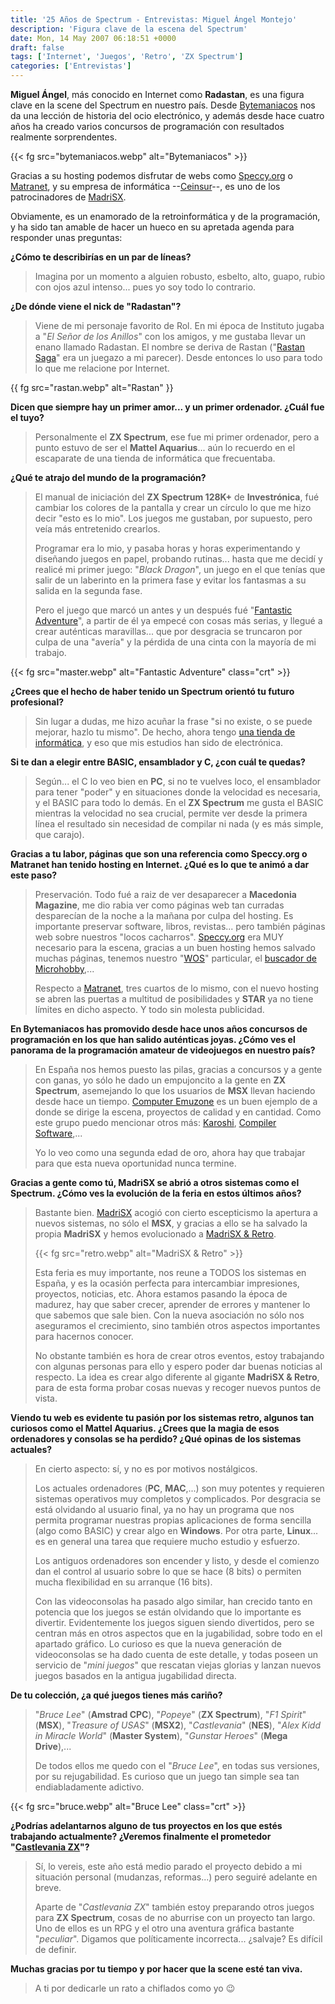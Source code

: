 ```yaml
---
title: '25 Años de Spectrum - Entrevistas: Miguel Ángel Montejo'
description: 'Figura clave de la escena del Spectrum'
date: Mon, 14 May 2007 06:18:51 +0000
draft: false
tags: ['Internet', 'Juegos', 'Retro', 'ZX Spectrum']
categories: ['Entrevistas']
---
```


**Miguel Ángel**, más conocido en Internet como **Radastan**, es una figura clave en la scene del Spectrum en nuestro país. Desde [Bytemaniacos](http://www.bytemaniacos.com/) nos da una lección de historia del ocio electrónico, y además desde hace cuatro años ha creado varios concursos de programación con resultados realmente sorprendentes.

{{< fg src="bytemaniacos.webp" alt="Bytemaniacos" >}}

Gracias a su hosting podemos disfrutar de webs como [Speccy.org](http://www.speccy.org/) o [Matranet](http://www.matranet.com/), y su empresa de informática --[Ceinsur](http://www.ceinsur.net/)--, es uno de los patrocinadores de [MadriSX](http://www.madrisx.org/).

Obviamente, es un enamorado de la retroinformática y de la programación, y ha sido tan amable de hacer un hueco en su apretada agenda para responder unas preguntas:

**¿Cómo te describirías en un par de líneas?**

> Imagina por un momento a alguien robusto, esbelto, alto, guapo, rubio con ojos azul intenso... pues yo soy todo lo contrario.

**¿De dónde viene el nick de "Radastan"?**

> Viene de mi personaje favorito de Rol. En mi época de Instituto jugaba a "_El Señor de los Anillos_" con los amigos, y me gustaba llevar un enano llamado Radastan. El nombre se deriva de Rastan ("[Rastan Saga](http://en.wikipedia.org/wiki/Rastan_Saga)" era un juegazo a mi parecer). Desde entonces lo uso para todo lo que me relacione por Internet.

{{ fg src="rastan.webp" alt="Rastan" }}

**Dicen que siempre hay un primer amor... y un primer ordenador. ¿Cuál fue el tuyo?**

> Personalmente el **ZX Spectrum**, ese fue mi primer ordenador, pero a punto estuvo de ser el **Mattel Aquarius**... aún lo recuerdo en el escaparate de una tienda de informática que frecuentaba.

**¿Qué te atrajo del mundo de la programación?**

> El manual de iniciación del **ZX Spectrum 128K+** de **Investrónica**, fué cambiar los colores de la pantalla y crear un círculo lo que me hizo decir "esto es lo mio". Los juegos me gustaban, por supuesto, pero veía más entretenido crearlos.
> 
> Programar era lo mio, y pasaba horas y horas experimentando y diseñando juegos en papel, probando rutinas... hasta que me decidí y realicé mi primer juego: "_Black Dragon_", un juego en el que tenías que salir de un laberinto en la primera fase y evitar los fantasmas a su salida en la segunda fase.
> 
> Pero el juego que marcó un antes y un después fué "[Fantastic Adventure](http://www.worldofspectrum.org/infoseekid.cgi?id=0012603)", a partir de él ya empecé con cosas más serias, y llegué a crear auténticas maravillas... que por desgracia se truncaron por culpa de una "avería" y la pérdida de una cinta con la mayoría de mi trabajo.

{{< fg src="master.webp" alt="Fantastic Adventure" class="crt" >}}

**¿Crees que el hecho de haber tenido un Spectrum orientó tu futuro profesional?**

> Sin lugar a dudas, me hizo acuñar la frase "si no existe, o se puede mejorar, hazlo tu mismo". De hecho, ahora tengo [una tienda de informática](http://www.ceinsur.net/), y eso que mis estudios han sido de electrónica.

**Si te dan a elegir entre BASIC, ensamblador y C, ¿con cuál te quedas?**

> Según... el C lo veo bien en **PC**, si no te vuelves loco, el ensamblador para tener "poder" y en situaciones donde la velocidad es necesaria, y el BASIC para todo lo demás. En el **ZX Spectrum** me gusta el BASIC mientras la velocidad no sea crucial, permite ver desde la primera línea el resultado sin necesidad de compilar ni nada (y es más simple, que carajo).

**Gracias a tu labor, páginas que son una referencia como Speccy.org o Matranet han tenido hosting en Internet. ¿Qué es lo que te animó a dar este paso?**

> Preservación. Todo fué a raiz de ver desaparecer a **Macedonia Magazine**, me dio rabia ver como páginas web tan curradas desparecían de la noche a la mañana por culpa del hosting. Es importante preservar software, libros, revistas... pero también páginas web sobre nuestros "locos cacharros". [Speccy.org](/25-anos-de-spectrum-entrevistas-santiago-romero-speccyorg/) era MUY necesario para la escena, gracias a un buen hosting hemos salvado muchas páginas, tenemos nuestro "[WOS](http://www.worldofspectrum.org/)" particular, el [buscador de Microhobby](http://espectrum.speccy.org/mhoogle/mhoogle.php),...
> 
> Respecto a [Matranet](http://www.matranet.net/), tres cuartos de lo mismo, con el nuevo hosting se abren las puertas a multitud de posibilidades y **STAR** ya no tiene límites en dicho aspecto. Y todo sin molesta publicidad.

**En Bytemaniacos has promovido desde hace unos años concursos de programación en los que han salido auténticas joyas. ¿Cómo ves el panorama de la programación amateur de videojuegos en nuestro país?**

> En España nos hemos puesto las pilas, gracias a concursos y a gente con ganas, yo sólo he dado un empujoncito a la gente en **ZX Spectrum**, asemejando lo que los usuarios de **MSX** llevan haciendo desde hace un tiempo. [Computer Emuzone](/25-anos-de-spectrum-entrevistas-jose-luis-veiga-sierra-computer-emuzone/) es un buen ejemplo de a donde se dirige la escena, proyectos de calidad y en cantidad. Como este grupo puedo mencionar otros más: [Karoshi](http://karoshi.msxgamesbox.com/), [Compiler Software](http://www.speccy.org/compiler/),...
> 
> Yo lo veo como una segunda edad de oro, ahora hay que trabajar para que esta nueva oportunidad nunca termine.

**Gracias a gente como tú, MadriSX se abrió a otros sistemas como el Spectrum. ¿Cómo ves la evolución de la feria en estos últimos años?**

> Bastante bien. [MadriSX](http://www.madrisx.org/) acogió con cierto escepticismo la apertura a nuevos sistemas, no sólo el **MSX**, y gracias a ello se ha salvado la propia **MadriSX** y hemos evolucionado a [MadriSX & Retro](/madrisx-retro-2007/).
> 
> {{< fg src="retro.webp" alt="MadriSX & Retro" >}}
>
> Esta feria es muy importante, nos reune a TODOS los sistemas en España, y es la ocasión perfecta para intercambiar impresiones, proyectos, noticias, etc. Ahora estamos pasando la época de madurez, hay que saber crecer, aprender de errores y mantener lo que sabemos que sale bien. Con la nueva asociación no sólo nos aseguramos el crecimiento, sino también otros aspectos importantes para hacernos conocer.
> 
> No obstante también es hora de crear otros eventos, estoy trabajando con algunas personas para ello y espero poder dar buenas noticias al respecto. La idea es crear algo diferente al gigante **MadriSX & Retro**, para de esta forma probar cosas nuevas y recoger nuevos puntos de vista.

**Viendo tu web es evidente tu pasión por los sistemas retro, algunos tan curiosos como el Mattel Aquarius. ¿Crees que la magia de esos ordenadores y consolas se ha perdido? ¿Qué opinas de los sistemas actuales?**

> En cierto aspecto: sí, y no es por motivos nostálgicos.
> 
> Los actuales ordenadores (**PC**, **MAC**,...) son muy potentes y requieren sistemas operativos muy completos y complicados. Por desgracia se está olvidando al usuario final, ya no hay un programa que nos permita programar nuestras propias aplicaciones de forma sencilla (algo como BASIC) y crear algo en **Windows**. Por otra parte, **Linux**... es en general una tarea que requiere mucho estudio y esfuerzo.
> 
> Los antiguos ordenadores son encender y listo, y desde el comienzo dan el control al usuario sobre lo que se hace (8 bits) o permiten mucha flexibilidad en su arranque (16 bits).
> 
> Con las videoconsolas ha pasado algo similar, han crecido tanto en potencia que los juegos se están olvidando que lo importante es divertir. Evidentemente los juegos siguen siendo divertidos, pero se centran más en otros aspectos que en la jugabilidad, sobre todo en el apartado gráfico. Lo curioso es que la nueva generación de videoconsolas se ha dado cuenta de este detalle, y todas poseen un servicio de "_mini juegos_" que rescatan viejas glorias y lanzan nuevos juegos basados en la antigua jugabilidad directa.

**De tu colección, ¿a qué juegos tienes más cariño?**

> "_Bruce Lee_" (**Amstrad CPC**), "_Popeye_" (**ZX Spectrum**), "_F1 Spirit_" (**MSX**), "_Treasure of USAS_" (**MSX2**), "_Castlevania_" (**NES**), "_Alex Kidd in Miracle World_" (**Master System**), "_Gunstar Heroes_" (**Mega Drive**),...
> 
> De todos ellos me quedo con el "_Bruce Lee_", en todas sus versiones, por su rejugabilidad. Es curioso que un juego tan simple sea tan endiabladamente adictivo.

{{< fg src="bruce.webp" alt="Bruce Lee" class="crt" >}}

**¿Podrías adelantarnos alguno de tus proyectos en los que estés trabajando actualmente? ¿Veremos finalmente el prometedor "[Castlevania ZX](http://www.bytemaniacos.com/html/castlevania.html)"?**

> Sí, lo vereis, este año está medio parado el proyecto debido a mi situación personal (mudanzas, reformas...) pero seguiré adelante en breve.
> 
> Aparte de "_Castlevania ZX_" también estoy preparando otros juegos para **ZX Spectrum**, cosas de no aburrise con un proyecto tan largo. Uno de ellos es un RPG y el otro una aventura gráfica bastante "_peculiar_". Digamos que políticamente incorrecta... ¿salvaje? Es difícil de definir.

**Muchas gracias por tu tiempo y por hacer que la scene esté tan viva.**

> A ti por dedicarle un rato a chiflados como yo :wink: